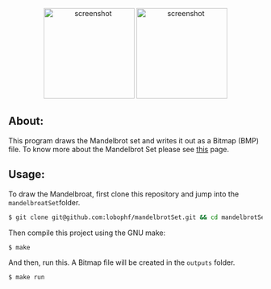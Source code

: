 <p align="center">
  <img height="180px" alt="screenshot" src="https://dl.dropboxusercontent.com/s/86zpogykuljeds9/test.bmp?dl=0">
  <img height="180px" alt="screenshot" src="https://dl.dropboxusercontent.com/s/4v1usq5w8732sx3/test1.bmp?dl=0">
</p>

## About:

This program draws the Mandelbrot set and writes it out as a Bitmap (BMP) file. To know more about the Mandelbrot Set please see [this](https://en.wikipedia.org/wiki/Mandelbrot_set) page.

## Usage:

To draw the Mandelbroat, first clone this repository and jump into the `mandelbroatSet`folder.

```sh
$ git clone git@github.com:lobophf/mandelbrotSet.git && cd mandelbrotSet
```

Then compile this project using the GNU make:

```sh
$ make
```
And then, run this. A Bitmap file will be created in the `outputs` folder.

```sh
$ make run
```
